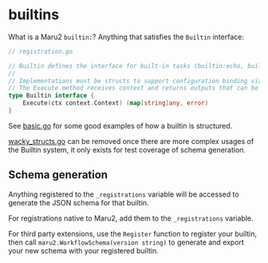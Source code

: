 # builtins

What is a Maru2 `builtin:`? Anything that satisfies the `Builtin` interface:

```go
// registration.go

// Builtin defines the interface for built-in tasks (builtin:echo, builtin:fetch)
//
// Implementations must be structs to support configuration binding via mapstructure.
// The Execute method receives context and returns outputs that can be accessed by subsequent steps
type Builtin interface {
	Execute(ctx context.Context) (map[string]any, error)
}
```

See [basic.go](basic.go) for some good examples of how a builtin is structured.

[wacky_structs.go](wacky_structs.go) can be removed once there are more complex usages of the Builtin system, it only exists for test coverage of schema generation.

## Schema generation

Anything registered to the `_registrations` variable will be accessed to generate the JSON schema for that builtin.

For registrations native to Maru2, add them to the `_registrations` variable.

For third party extensions, use the `Register` function to register your builtin, then call `maru2.WorkflowSchema(version string)` to generate and export your new schema with your registered builtin.

